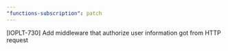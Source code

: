 ```yaml
---
"functions-subscription": patch
---
```


[IOPLT-730] Add middleware that authorize user information got from HTTP request
